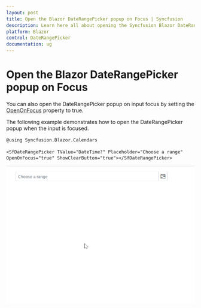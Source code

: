 ```yaml
---
layout: post
title: Open the Blazor DateRangePicker popup on Focus | Syncfusion
description: Learn here all about opening the Syncfusion Blazor DateRangePicker popup upon focusing input and much more.
platform: Blazor
control: DateRangePicker
documentation: ug
---
```


# Open the Blazor DateRangePicker popup on Focus

You can also open the DateRangePicker popup on input focus by setting the [OpenOnFocus](https://help.syncfusion.com/cr/blazor/Syncfusion.Blazor.Calendars.SfDateRangePicker-1.html#Syncfusion_Blazor_Calendars_SfDateRangePicker_1_OpenOnFocus) property to true.

The following example demonstrates how to open the DateRangePicker popup when the input is focused.

```cshtml
@using Syncfusion.Blazor.Calendars

<SfDateRangePicker TValue="DateTime?" Placeholder="Choose a range" OpenOnFocus="true" ShowClearButton="true"></SfDateRangePicker>

```

![Opening Blazor DateRangePicker Popup](../images/blazor-daterangepicker-open-focus.gif)



